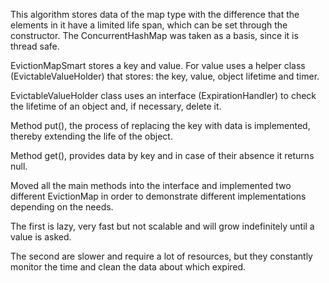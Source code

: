 This algorithm stores data of the map type with the difference that the elements in it have a limited life span,
which can be set through the constructor.
The ConcurrentHashMap was taken as a basis, since it is thread safe.

EvictionMapSmart stores a key and value. For value uses a helper class (EvictableValueHolder) that stores:
the key, value, object lifetime and timer.

EvictableValueHolder class uses an interface (ExpirationHandler) to check the lifetime of an object and, if necessary, delete it.

Method put(), the process of replacing the key with data is implemented, thereby extending the life of the object.

Method get(), provides data by key and in case of their absence it returns null.

Moved all the main methods into the interface and implemented two different EvictionMap
in order to demonstrate different implementations depending on the needs.

The first is lazy, very fast but not scalable and will grow indefinitely until a value is asked.

The second are slower and require a lot of resources, but they constantly monitor the time and clean the data about which expired.

